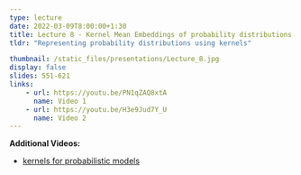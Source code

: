 ```yaml
---
type: lecture
date: 2022-03-09T8:00:00+1:30
title: Lecture 8 - Kernel Mean Embeddings of probability distributions
tldr: "Representing probability distributions using kernels"

thumbnail: /static_files/presentations/Lecture_8.jpg
display: false
slides: 551-621
links: 
    - url: https://youtu.be/PN1qZAQ8xtA
      name: Video 1
    - url: https://youtu.be/H3e9Jud7Y_U
      name: Video 2
---
```


**Additional Videos:**
- [kernels for probabilistic models](https://youtu.be/w_Kwtziev2g)

